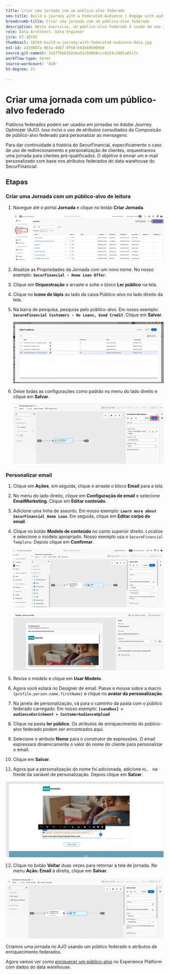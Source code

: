 ```yaml
---
title: Criar uma jornada com um público-alvo federado
seo-title: Build a journey with a Federated Audience | Engage with audiences directly from your data warehouse using Federated Audience Composition
breadcrumb-title: Criar uma jornada com um público-alvo federado
description: Neste exercício, um público-alvo federado é usado em uma jornada do Journey Optimizer.
role: Data Architect, Data Engineer
jira: KT-18743
thumbnail: 18743-build-a-journey-with-federated-audience-data.jpg
exl-id: a153667a-9b3a-4db7-9f58-b83e695009e0
source-git-commit: 7e2f7bbb392eba51c0d6b9ccc8224c2081a01c7c
workflow-type: tm+mt
source-wordcount: '419'
ht-degree: 1%

---
```


# Criar uma jornada com um público-alvo federado

Públicos federados podem ser usados em jornadas no Adobe Journey Optimizer (AJO). Isso inclui o uso de atributos consultados da Composição de público-alvo federado para personalizar as mensagens.

Para dar continuidade à história do SecurFinancial, especificamente o caso de uso de redirecionamento e personalização de clientes, orquestramos uma jornada para clientes pré-qualificados. O objetivo é enviar um e-mail personalizado com base nos atributos federados do data warehouse do SecurFinancial.

## Etapas

### Criar uma Jornada com um público-alvo de leitura

1. Navegue até o portal **Jornada** e clique no botão **Criar Jornada**.

   ![criar-uma-jornada](assets/create-journey.png)

2. Atualize as Propriedades da Jornada com um novo nome. No nosso exemplo: **`SecurFinancial - Home Loan Offer`**.

3. Clique em **Orquestração** e arraste e solte o bloco **Ler público** na tela.

4. Clique no **ícone de lápis** ao lado da caixa Público-alvo no lado direito da tela.

5. Na barra de pesquisa, pesquise pelo público-alvo. Em nosso exemplo: **`SecureFinancial Customers - No Loans, Good Credit`**. Clique em **Salvar**.

   ![criar-uma-jornada](assets/select-audience.png)

6. Deixe todas as configurações como padrão no menu do lado direito e clique em **Salvar**.

   ![save-audience-settings](assets/save-audience-settings.png)

### Personalizar email

1. Clique em **Ações**, em seguida, clique e arraste o bloco **Email** para a tela.

2. No menu do lado direito, clique em **Configuração de email** e selecione **EmailMarketing**. Clique em **Editar conteúdo**.

3. Adicione uma linha de assunto. Em nosso exemplo: **`Learn more about SecurFinancial Home Loan`**. Em seguida, clique em **Editar corpo do email**.

4. Clique no botão **Modelo de conteúdo** no canto superior direito. Localize e selecione o modelo apropriado. Nosso exemplo usa o `SecureFinancial Template`. Depois clique em **Confirmar**.

   ![jornada-email-config](assets/journey-email-config.png)

   ![confirmação-email-jornada](assets/journey-email-confirm.png)

5. Revise o modelo e clique em **Usar Modelo**.

6. Agora você estará no Designer de email. Passe o mouse sobre a macro `{profile.person.name.firstName}` e clique no **avatar da personalização**.

7. Na janela de personalização, vá para o caminho da pasta com o público federado carregado. Em nosso exemplo: **`[sandbox] > audienceEnrichment > CustomerAudienceUpload`**

8. Clique na pasta **ler público**. Os atributos de enriquecimento do público-alvo federado podem ser encontrados aqui.

9. Selecione o atributo **Nome** para o construtor de expressões. O email expressará dinamicamente o valor do nome do cliente para personalizar o email.

10. Clique em **Salvar**.

11. Agora que a personalização do nome foi adicionada, adicione `Hi, ` na frente da variável de personalização. Depois clique em **Salvar**.

   ![jornada-email-salvar](assets/journey-email-save.png)

12. Clique no botão **Voltar** duas vezes para retornar à tela de jornada. No menu **Ação: Email** à direita, clique em **Salvar**.

   ![salvar-jornada-final](assets/save-final-journey.png)

Criamos uma jornada no AJO usando um público federado e atributos de enriquecimento federados.

Agora vamos ver como [enriquecer um público-alvo](federated-audience-composition.md) no Experience Platform com dados do data warehouse.
